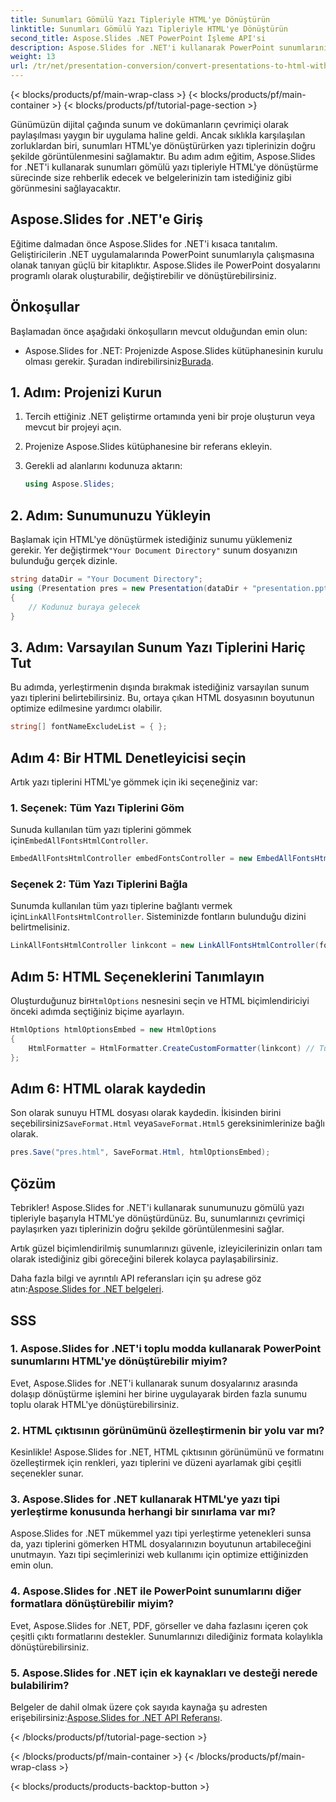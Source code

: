 ```yaml
---
title: Sunumları Gömülü Yazı Tipleriyle HTML'ye Dönüştürün
linktitle: Sunumları Gömülü Yazı Tipleriyle HTML'ye Dönüştürün
second_title: Aspose.Slides .NET PowerPoint İşleme API'si
description: Aspose.Slides for .NET'i kullanarak PowerPoint sunumlarını yerleşik yazı tipleriyle HTML'ye dönüştürün. Orijinalliği sorunsuz bir şekilde koruyun.
weight: 13
url: /tr/net/presentation-conversion/convert-presentations-to-html-with-embedded-fonts/
---
```


{< blocks/products/pf/main-wrap-class >}
{< blocks/products/pf/main-container >}
{< blocks/products/pf/tutorial-page-section >}


Günümüzün dijital çağında sunum ve dokümanların çevrimiçi olarak paylaşılması yaygın bir uygulama haline geldi. Ancak sıklıkla karşılaşılan zorluklardan biri, sunumları HTML'ye dönüştürürken yazı tiplerinizin doğru şekilde görüntülenmesini sağlamaktır. Bu adım adım eğitim, Aspose.Slides for .NET'i kullanarak sunumları gömülü yazı tipleriyle HTML'ye dönüştürme sürecinde size rehberlik edecek ve belgelerinizin tam istediğiniz gibi görünmesini sağlayacaktır.

## Aspose.Slides for .NET'e Giriş

Eğitime dalmadan önce Aspose.Slides for .NET'i kısaca tanıtalım. Geliştiricilerin .NET uygulamalarında PowerPoint sunumlarıyla çalışmasına olanak tanıyan güçlü bir kitaplıktır. Aspose.Slides ile PowerPoint dosyalarını programlı olarak oluşturabilir, değiştirebilir ve dönüştürebilirsiniz.

## Önkoşullar

Başlamadan önce aşağıdaki önkoşulların mevcut olduğundan emin olun:

-  Aspose.Slides for .NET: Projenizde Aspose.Slides kütüphanesinin kurulu olması gerekir. Şuradan indirebilirsiniz[Burada](https://releases.aspose.com/slides/net/).

## 1. Adım: Projenizi Kurun

1. Tercih ettiğiniz .NET geliştirme ortamında yeni bir proje oluşturun veya mevcut bir projeyi açın.

2. Projenize Aspose.Slides kütüphanesine bir referans ekleyin.

3. Gerekli ad alanlarını kodunuza aktarın:

   ```csharp
   using Aspose.Slides;
   ```

## 2. Adım: Sunumunuzu Yükleyin

 Başlamak için HTML'ye dönüştürmek istediğiniz sunumu yüklemeniz gerekir. Yer değiştirmek`"Your Document Directory"` sunum dosyanızın bulunduğu gerçek dizinle.

```csharp
string dataDir = "Your Document Directory";
using (Presentation pres = new Presentation(dataDir + "presentation.pptx"))
{
    // Kodunuz buraya gelecek
}
```

## 3. Adım: Varsayılan Sunum Yazı Tiplerini Hariç Tut

Bu adımda, yerleştirmenin dışında bırakmak istediğiniz varsayılan sunum yazı tiplerini belirtebilirsiniz. Bu, ortaya çıkan HTML dosyasının boyutunun optimize edilmesine yardımcı olabilir.

```csharp
string[] fontNameExcludeList = { };
```

## Adım 4: Bir HTML Denetleyicisi seçin

Artık yazı tiplerini HTML'ye gömmek için iki seçeneğiniz var:

### 1. Seçenek: Tüm Yazı Tiplerini Göm

 Sunuda kullanılan tüm yazı tiplerini gömmek için`EmbedAllFontsHtmlController`.

```csharp
EmbedAllFontsHtmlController embedFontsController = new EmbedAllFontsHtmlController(fontNameExcludeList);
```

### Seçenek 2: Tüm Yazı Tiplerini Bağla

 Sunumda kullanılan tüm yazı tiplerine bağlantı vermek için`LinkAllFontsHtmlController`. Sisteminizde fontların bulunduğu dizini belirtmelisiniz.

```csharp
LinkAllFontsHtmlController linkcont = new LinkAllFontsHtmlController(fontNameExcludeList, @"C:\Windows\Fonts\");
```

## Adım 5: HTML Seçeneklerini Tanımlayın

 Oluşturduğunuz bir`HtmlOptions` nesnesini seçin ve HTML biçimlendiriciyi önceki adımda seçtiğiniz biçime ayarlayın.

```csharp
HtmlOptions htmlOptionsEmbed = new HtmlOptions
{
    HtmlFormatter = HtmlFormatter.CreateCustomFormatter(linkcont) // Tüm yazı tiplerini gömmek için embedFontsController'ı kullanın
};
```

## Adım 6: HTML olarak kaydedin

 Son olarak sunuyu HTML dosyası olarak kaydedin. İkisinden birini seçebilirsiniz`SaveFormat.Html` veya`SaveFormat.Html5` gereksinimlerinize bağlı olarak.

```csharp
pres.Save("pres.html", SaveFormat.Html, htmlOptionsEmbed);
```

## Çözüm

Tebrikler! Aspose.Slides for .NET'i kullanarak sunumunuzu gömülü yazı tipleriyle başarıyla HTML'ye dönüştürdünüz. Bu, sunumlarınızı çevrimiçi paylaşırken yazı tiplerinizin doğru şekilde görüntülenmesini sağlar.

Artık güzel biçimlendirilmiş sunumlarınızı güvenle, izleyicilerinizin onları tam olarak istediğiniz gibi göreceğini bilerek kolayca paylaşabilirsiniz.

 Daha fazla bilgi ve ayrıntılı API referansları için şu adrese göz atın:[Aspose.Slides for .NET belgeleri](https://reference.aspose.com/slides/net/).

## SSS

### 1. Aspose.Slides for .NET'i toplu modda kullanarak PowerPoint sunumlarını HTML'ye dönüştürebilir miyim?

Evet, Aspose.Slides for .NET'i kullanarak sunum dosyalarınız arasında dolaşıp dönüştürme işlemini her birine uygulayarak birden fazla sunumu toplu olarak HTML'ye dönüştürebilirsiniz.

### 2. HTML çıktısının görünümünü özelleştirmenin bir yolu var mı?

Kesinlikle! Aspose.Slides for .NET, HTML çıktısının görünümünü ve formatını özelleştirmek için renkleri, yazı tiplerini ve düzeni ayarlamak gibi çeşitli seçenekler sunar.

### 3. Aspose.Slides for .NET kullanarak HTML'ye yazı tipi yerleştirme konusunda herhangi bir sınırlama var mı?

Aspose.Slides for .NET mükemmel yazı tipi yerleştirme yetenekleri sunsa da, yazı tiplerini gömerken HTML dosyalarınızın boyutunun artabileceğini unutmayın. Yazı tipi seçimlerinizi web kullanımı için optimize ettiğinizden emin olun.

### 4. Aspose.Slides for .NET ile PowerPoint sunumlarını diğer formatlara dönüştürebilir miyim?

Evet, Aspose.Slides for .NET, PDF, görseller ve daha fazlasını içeren çok çeşitli çıktı formatlarını destekler. Sunumlarınızı dilediğiniz formata kolaylıkla dönüştürebilirsiniz.

### 5. Aspose.Slides for .NET için ek kaynakları ve desteği nerede bulabilirim?

 Belgeler de dahil olmak üzere çok sayıda kaynağa şu adresten erişebilirsiniz:[Aspose.Slides for .NET API Referansı](https://reference.aspose.com/slides/net/).

{< /blocks/products/pf/tutorial-page-section >}

{< /blocks/products/pf/main-container >}
{< /blocks/products/pf/main-wrap-class >}

{< blocks/products/products-backtop-button >}
